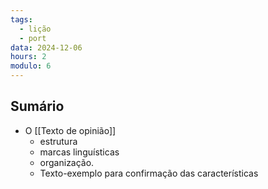 ```yaml
---
tags:
  - lição
  - port
data: 2024-12-06
hours: 2
modulo: 6
---
```


## Sumário
- O [[Texto de opinião]]
	- estrutura
	- marcas linguísticas
	- organização.
	- Texto-exemplo para confirmação das características